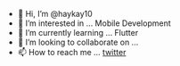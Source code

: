 - 👋 Hi, I’m @haykay10
- 👀 I’m interested in ... Mobile Development
- 🌱 I’m currently learning ... Flutter
- 💞️ I’m looking to collaborate on ...
- 📫 How to reach me ... [twitter](https://twitter.com/@kiel0810)

<!---
haykay10/haykay10 is a ✨ special ✨ repository because its `README.md` (this file) appears on your GitHub profile.
You can click the Preview link to take a look at your changes.
--->
